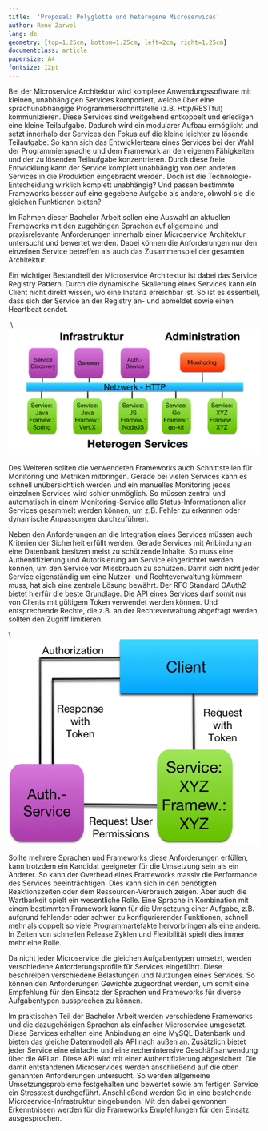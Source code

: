 ```yaml
---
title:  'Proposal: Polyglotte und heterogene Microservices'
author: René Zarwel
lang: de
geometry: [top=1.25cm, bottom=1.25cm, left=2cm, right=1.25cm]
documentclass: article
papersize: A4
fontsize: 12pt
---
```


Bei der Microservice Architektur wird komplexe Anwendungssoftware mit kleinen,
unabhängigen Services komponiert, welche über eine sprachunabhängige
Programmierschnittstelle (z.B. Http/RESTful) kommunizieren. Diese Services sind
weitgehend entkoppelt und erledigen eine kleine Teilaufgabe. Dadurch wird
ein modularer Aufbau ermöglicht und setzt innerhalb der Services den Fokus
auf die kleine leichter zu lösende Teilaufgabe. So kann sich das
Entwicklerteam eines Services bei der Wahl der Programmiersprache und dem
Framework an den eigenen Fähigkeiten und der zu lösenden Teilaufgabe konzentrieren.
Durch diese freie Entwicklung kann der Service komplett unabhängig von den anderen
Services in die Produktion eingebracht werden.
Doch ist die Technologie-Entscheidung wirklich komplett unabhängig? Und passen
bestimmte Frameworks besser auf eine gegebene Aufgabe als andere, obwohl sie
die gleichen Funktionen bieten?

Im Rahmen dieser Bachelor Arbeit sollen eine Auswahl an aktuellen Frameworks mit
den zugehörigen Sprachen auf allgemeine und praxisrelevante Anforderungen
innerhalb einer Microservice Architektur untersucht und
bewertet werden. Dabei können die Anforderungen nur den einzelnen Service betreffen
als auch das Zusammenspiel der gesamten Architektur.

Ein wichtiger Bestandteil der Microservice Architektur ist dabei das Service
Registry Pattern. Durch die dynamische Skalierung eines Services kann ein Client
nicht direkt wissen, wo eine Instanz erreichbar ist. So ist es essentiell, dass
sich der Service an der Registry an- und abmeldet sowie einen Heartbeat sendet.

 \ ![Infrastruktur](imgs/heterogene_microservice_infrastruktur.png)

Des Weiteren sollten die verwendeten Frameworks auch Schnittstellen
für Monitoring und Metriken mitbringen. Gerade bei vielen Services kann es
schnell unübersichtlich werden und ein manuelles Monitoring jedes einzelnen Services
wird schier unmöglich. So müssen zentral und automatisch in einem Monitoring-Service
alle Status-Informationen aller Services gesammelt werden können, um z.B. Fehler zu
erkennen oder dynamische Anpassungen durchzuführen.

Neben den Anforderungen an die Integration eines Services müssen auch Kriterien
der Sicherheit erfüllt werden. Gerade Services mit Anbindung an eine Datenbank
besitzen meist zu schützende Inhalte. So muss eine Authentifizierung und
Autorisierung am Service eingerichtet werden können, um den Service vor
Missbrauch zu schützen. Damit sich nicht jeder Service eigenständig um eine
Nutzer- und Rechteverwaltung kümmern muss, hat sich eine zentrale Lösung bewährt.
Der RFC Standard OAuth2 bietet hierfür die beste Grundlage. Die API eines Services
darf somit nur von Clients mit gültigem Token verwendet werden können. Und
entsprechende Rechte, die z.B. an der Rechteverwaltung abgefragt werden, sollten
den Zugriff limitieren.

\ ![OAuth2](imgs/OAuth2.png)

Sollte mehrere Sprachen und Frameworks diese Anforderungen erfüllen, kann trotzdem
ein Kandidat geeigneter für die Umsetzung sein als ein Anderer. So kann der Overhead
eines Frameworks massiv die Performance des Services beeinträchtigen. Dies kann
sich in den benötigten Reaktionszeiten oder dem Ressourcen-Verbrauch zeigen.
Aber auch die Wartbarkeit spielt ein wesentliche Rolle. Eine Sprache in Kombination
mit einem bestimmten Framework kann für die Umsetzung einer Aufgabe, z.B. aufgrund
fehlender oder schwer zu konfigurierender Funktionen, schnell mehr als doppelt so viele
Programmartefakte hervorbringen als eine andere. In Zeiten von schnellen Release
Zyklen und Flexibilität spielt dies immer mehr eine Rolle.

Da nicht jeder Microservice die gleichen Aufgabentypen umsetzt, werden verschiedene
Anforderungsprofile für Services eingeführt. Diese beschreiben verschiedene Belastungen
und Nutzungen eines Services. So können den Anforderungen Gewichte zugeordnet werden,
um somit eine Empfehlung für den Einsatz der Sprachen und
Frameworks für diverse Aufgabentypen aussprechen zu können.

Im praktischen Teil der Bachelor Arbeit werden verschiedene Frameworks und die
dazugehörigen Sprachen als einfacher Microservice umgesetzt. Diese Services erhalten
eine Anbindung an eine MySQL Datenbank und bieten das gleiche Datenmodell als API
nach außen an. Zusätzlich bietet jeder Service eine einfache und eine rechenintensive
Geschäftsanwendung über die API an. Diese API wird mit einer Authentifizierung
abgesichert. Die damit entstandenen Microservices werden anschließend auf die oben
genannten Anforderungen untersucht. So werden allgemeine Umsetzungsprobleme festgehalten
und bewertet sowie am fertigen Service ein Stresstest durchgeführt. Anschließend werden
Sie in eine bestehende Microservice-Infrastruktur eingebunden. Mit den dabei gewonnen
Erkenntnissen werden für die Frameworks Empfehlungen für den Einsatz ausgesprochen.
